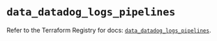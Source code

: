 # `data_datadog_logs_pipelines`

Refer to the Terraform Registry for docs: [`data_datadog_logs_pipelines`](https://registry.terraform.io/providers/datadog/datadog/3.56.0/docs/data-sources/logs_pipelines).
